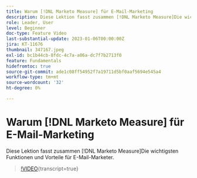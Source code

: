```yaml
---
title: Warum [!DNL Marketo Measure] für E-Mail-Marketing
description: Diese Lektion fasst zusammen [!DNL Marketo Measure]Die wichtigsten Funktionen und Vorteile für E-Mail-Marketer.
role: Leader, User
level: Beginner
doc-type: Feature Video
last-substantial-update: 2023-01-06T00:00:00Z
jira: KT-11676
thumbnail: 347167.jpeg
exl-id: bc1b44cb-8fdc-4c7a-a06a-dc7f7b2713f0
feature: Fundamentals
hidefromtoc: true
source-git-commit: ade1c08ff54952f7a19711d5bf0aaf5694e545a4
workflow-type: tm+mt
source-wordcount: '32'
ht-degree: 0%

---
```


# Warum [!DNL Marketo Measure] für E-Mail-Marketing

Diese Lektion fasst zusammen [!DNL Marketo Measure]Die wichtigsten Funktionen und Vorteile für E-Mail-Marketer.

>[!VIDEO](https://video.tv.adobe.com/v/347167/?learn=on){transcript=true}
